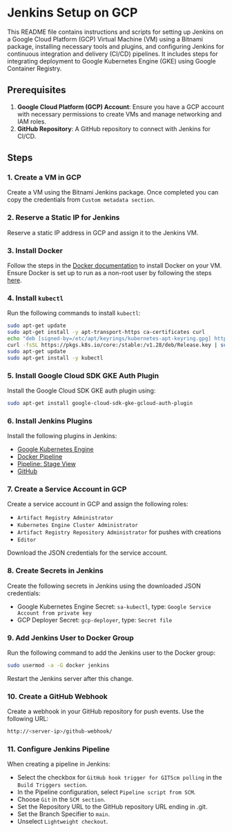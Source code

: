 # Jenkins Setup on GCP

This README file contains instructions and scripts for setting up Jenkins on a Google Cloud Platform (GCP) Virtual Machine (VM) using a Bitnami package, installing necessary tools and plugins, and configuring Jenkins for continuous integration and delivery (CI/CD) pipelines.
It includes steps for integrating deployment to Google Kubernetes Engine (GKE) using Google Container Registry.

## Prerequisites

1. **Google Cloud Platform (GCP) Account**: Ensure you have a GCP account with necessary permissions to create VMs and manage networking and IAM roles.
2. **GitHub Repository**: A GitHub repository to connect with Jenkins for CI/CD.

## Steps

### 1. Create a VM in GCP

Create a VM using the Bitnami Jenkins package. Once completed you can copy the credentials from `Custom metadata section`.

### 2. Reserve a Static IP for Jenkins

Reserve a static IP address in GCP and assign it to the Jenkins VM.

### 3. Install Docker

Follow the steps in the [Docker documentation](https://docs.docker.com/engine/install/debian/) to install Docker on your VM. Ensure Docker is set up to run as a non-root user by following the steps [here](https://docs.docker.com/engine/install/linux-postinstall/).

### 4. Install `kubectl`

Run the following commands to install `kubectl`:

```bash
sudo apt-get update
sudo apt-get install -y apt-transport-https ca-certificates curl
echo "deb [signed-by=/etc/apt/keyrings/kubernetes-apt-keyring.gpg] https://pkgs.k8s.io/core:/stable:/v1.28/deb/ /" | sudo tee /etc/apt/sources.list.d/kubernetes.list
curl -fsSL https://pkgs.k8s.io/core:/stable:/v1.28/deb/Release.key | sudo gpg --dearmor -o /etc/apt/keyrings/kubernetes-apt-keyring.gpg
sudo apt-get update
sudo apt-get install -y kubectl
```

### 5. Install Google Cloud SDK GKE Auth Plugin

Install the Google Cloud SDK GKE auth plugin using:

```bash
sudo apt-get install google-cloud-sdk-gke-gcloud-auth-plugin
```

### 6. Install Jenkins Plugins

Install the following plugins in Jenkins:

- [Google Kubernetes Engine](https://plugins.jenkins.io/google-kubernetes-engine/)
- [Docker Pipeline](https://plugins.jenkins.io/docker-workflow/)
- [Pipeline: Stage View](https://plugins.jenkins.io/pipeline-stage-view/)
- [GitHub](https://plugins.jenkins.io/github/)

### 7. Create a Service Account in GCP

Create a service account in GCP and assign the following roles:

- `Artifact Registry Administrator`
- `Kubernetes Engine Cluster Administrator`
- `Artifact Registry Repository Administrator` for pushes with creations
- `Editor`

Download the JSON credentials for the service account.

### 8. Create Secrets in Jenkins

Create the following secrets in Jenkins using the downloaded JSON credentials:

- Google Kubernetes Engine Secret: `sa-kubectl`, type: `Google Service Account from private key`
- GCP Deployer Secret: `gcp-deployer`, type: `Secret file`

### 9. Add Jenkins User to Docker Group

Run the following command to add the Jenkins user to the Docker group:

```bash
sudo usermod -a -G docker jenkins
```
Restart the Jenkins server after this change.

### 10. Create a GitHub Webhook
Create a webhook in your GitHub repository for push events. Use the following URL:

```bash
http://<server-ip>/github-webhook/
```

### 11. Configure Jenkins Pipeline

When creating a pipeline in Jenkins:

- Select the checkbox for `GitHub hook trigger for GITScm polling` in the `Build Triggers section`.
- In the Pipeline configuration, select `Pipeline script from SCM`.
- Choose `Git` in the `SCM section`.
- Set the Repository URL to the GitHub repository URL ending in .git.
- Set the Branch Specifier to `main`.
- Unselect `Lightweight checkout`.